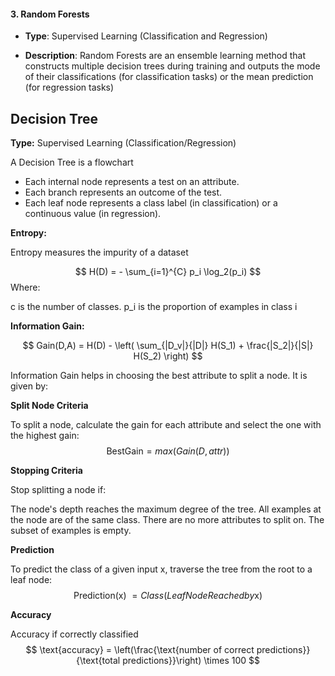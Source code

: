 #### 3. **Random Forests**

- **Type**: Supervised Learning (Classification and Regression)
  
- **Description**: Random Forests are an ensemble learning method that constructs multiple decision trees during training and outputs the mode of their classifications (for classification tasks) or the mean prediction (for regression tasks)

## Decision Tree

**Type:** Supervised Learning (Classification/Regression)

A Decision Tree is a flowchart
- Each internal node represents a test on an attribute.
- Each branch represents an outcome of the test.
- Each leaf node represents a class label (in classification) or a continuous value (in regression).


**Entropy:**

Entropy measures the impurity of a dataset

$$
H(D) = - \sum_{i=1}^{C} p_i \log_2(p_i)
$$
Where:

c is the number of classes.
p_i is the proportion of examples in class i

**Information Gain:**

$$
Gain(D,A) = H(D) - \left( \sum_{|D_v|}{|D|} H(S_1) + \frac{|S_2|}{|S|} H(S_2) \right)
$$


Information Gain helps in choosing the best attribute to split a node. It is given by:


  
**Split Node Criteria**

To split a node, calculate the gain for each attribute and select the one with the highest gain:
$$
\text{BestGain} = max(Gain(D, attr))
$$

**Stopping Criteria**

Stop splitting a node if:

The node's depth reaches the maximum degree of the tree.
All examples at the node are of the same class.
There are no more attributes to split on.
The subset of examples is empty.

**Prediction**

To predict the class of a given input x, traverse the tree from the root to a leaf node:
$$
\text{Prediction(x) }= Class(LeafNodeReachedby\text{x})$$


**Accuracy**

Accuracy if correctly classified 
$$
\text{accuracy} = \left(\frac{\text{number of correct predictions}}{\text{total predictions}}\right) \times 100
$$

